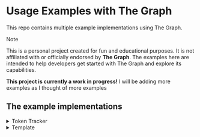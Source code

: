 # Usage Examples with The Graph

This repo contains multiple example implementations using The Graph.

> [!NOTE]
> This is a personal project created for fun and educational purposes. It is not affiliated with or officially endorsed by **The Graph**. The examples here are intended to help developers get started with The Graph and explore its capabilities.

**This project is currently a work in progress!** 
I will be adding more examples as I thought of more examples

## The example implementations

<details>
  <summary>Token Tracker</summary>

[Track and record token transfer activities for tokens](./token-tracker/README.md)

</details>

<details>
  <summary>Template</summary>

### Counter Factory
[Tracking and querying of multiple smart contracts deployed dynamically](./counter-template/README.md)

### ENS Explorer
[Track and query ENS domains and their associated details dynamically](./ens-explorer/README.md)

</details>

